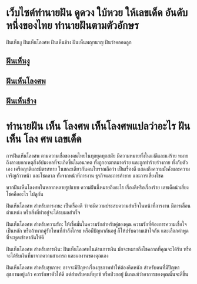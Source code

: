 # เว็บไซต์ทำนายฝัน ดูดวง ใบ้หวย ให้เลขเด็ด อันดับหนึ่งของไทย ทำนายฝันตามตัวอักษร

 ฝันเห็นงู   ฝันเห็นโลงศพ  ฝันเห็นช้าง ฝันเห็นพญานาญ ฝันว่าคลอดลูก
## [ ฝันเห็นงู](https://www.baihuayruay.com/)
## [ฝันเห็นโลงศพ](https://www.baihuayruay.com/)
## [ฝันเห็นช้าง](https://www.baihuayruay.com/)

# ทำนายฝัน เห็น โลงศพ เห็นโลงศพแปลว่าอะไร ฝัน เห็น โลง ศพ เลขเด็ด

การฝันเห็นโลงศพ ตามความเชื่อของคนไทยในทุกยุคทุกสมัย มีความหมายทั้งในแง่ดีและแง่ร้าย หมายถึงลางบอกเหตุสิ่งอัปมงคลที่จะเกิดขึ้นในอนาคต ทั้งถูกอาฆาตมาดร้าย และถูกทำร้ายร่างกาย ทั้งกับตัวเอง เครือญาติและมิตรสหาย ในขณะเดียวกันคนโบราณถือว่า เป็นเรื่องดี แสดงถึงความมั่งคั่งและความเจริญก้าวหน้า และโชคลาภ ทั้งจากหน้าที่การงาน ธุรกิจและการค้าขาย และการเสี่ยงโชค

หากฝันเห็นโลงศพในหลากหลายรูปแบบ ความฝันนี้หมายถึงอะไร  เรื่องดีหรือเรื่องร้าย เลขเด็ดน่าเสี่ยงโชคคืออะไร ไปดูกัน

ฝันเห็นโลงศพ สำหรับการงาน: เป็นเรื่องดี ว่าจะมีความประสบความสำเร็จในหน้าที่การงาน มีการเลื่อนตำแหน่ง หรือสิ่งที่ทำอยู่จะได้รบผลสำเร็จ

ฝันเห็นโลงศพ สำหรับความรัก: ให้เชื่อมั่นในความรักสำหรับคู่ของคุณ ความรักที่ต้องการความเชื่อใจเป็นหลัก หรือถ้าหากคู่รักไหนที่กำลังโกรธ หรือมีปัญหากันอยู่ ก็ให้ปรับความเข้าใจกัน และเลือกคำพูดที่จะพูดเข้าหากันให้ดี

ฝันเห็นโลงศพ สำหรับการเงิน: ฝันเห็นโลงศพในด้านการเงิน มักจะหมายถึงโชคลาภที่คุณจะได้รับ หรือจะได้รับเงินที่มาจากความสามารถ และผลงานของคุณเอง

ฝันเห็นโลงศพ สำหรับสุขภาพ: อาจจะมีปัญหาเรื่องสุขภาพทำให้ต้องคิดหนัก สำหรับคนที่มีปัญหาสุขภาพอยู่แล้ว ควรรักษาตัวให้ดี แต่สำหรับคนที่ทุกข์ หรือป่วยอยู่ มีเกณฑ์ว่าอาการของคุณนั้นจะดีขึ้น
